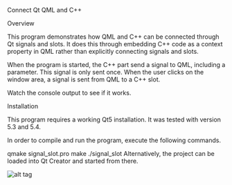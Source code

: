 Connect Qt QML and C++

Overview

This program demonstrates how QML and C++ can be connected through Qt signals and slots. It does this through embedding C++ code as a context property in QML rather than explicitly connecting signals and slots.

When the program is started, the C++ part send a signal to QML, including a parameter. This signal is only sent once. When the user clicks on the window area, a signal is sent from QML to a C++ slot.

Watch the console output to see if it works.

Installation

This program requires a working Qt5 installation. It was tested with version 5.3 and 5.4.

In order to compile and run the program, execute the following commands.

qmake signal_slot.pro
make
./signal_slot
Alternatively, the project can be loaded into Qt Creator and started from there.

![alt tag](http://i.hizliresim.com/01aEQL.jpg)
